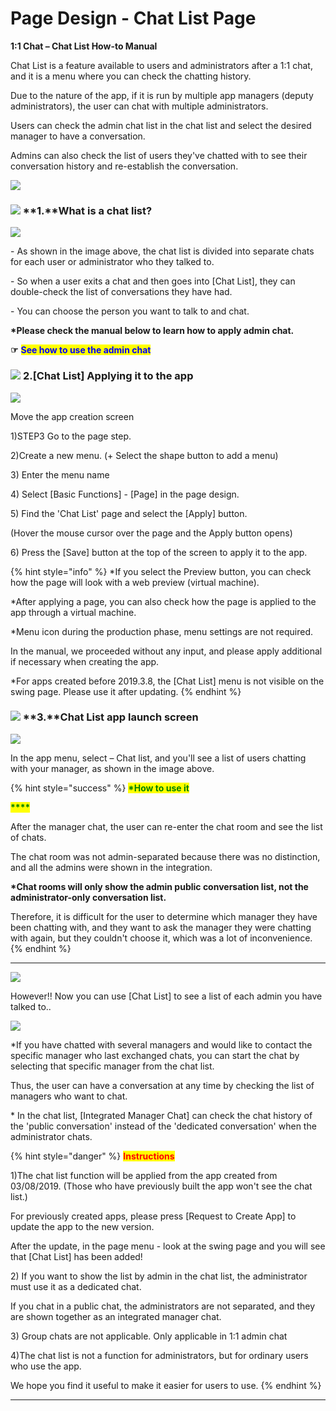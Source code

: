 # Page Design - Chat List Page

**1:1 Chat – Chat List How-to Manual**

Chat List is a feature available to users and administrators after a 1:1 chat, and it is a menu where you can check the chatting history.

Due to the nature of the app, if it is run by multiple app managers (deputy administrators), the user can chat with multiple administrators.

Users can check the admin chat list in the chat list and select the desired manager to have a conversation.

Admins can also check the list of users they've chatted with to see their conversation history and re-establish the conversation.

![](../../../.gitbook/assets/DDZ.png)

### ![](https://wp.swing2app.co.kr/wp-content/uploads/2018/09/%EB%8B%A8%EB%9D%BD1-1.png) **1.**What is a chat list?

![](../../../.gitbook/assets/UntitleEFEGd-1.png)

\- As shown in the image above, the chat list is divided into separate chats for each user or administrator who they talked to.

\- So when a user exits a chat and then goes into \[Chat List], they can double-check the list of conversations they have had.

\- You can choose the person you want to talk to and chat.

**\*Please check the manual below to learn how to apply admin chat.**

**☞** <mark style="color:blue;">**See how to use the admin chat**</mark>

### ![](https://wp.swing2app.co.kr/wp-content/uploads/2018/09/%EB%8B%A8%EB%9D%BD1-1.png) **2.**\[Chat List] Applying it to the app

![](<../../../.gitbook/assets/Untitled-2-zrghhg (1).png>)

Move the app creation screen

1\)STEP3 Go to the page step.

2\)Create a new menu. (+ Select the shape button to add a menu)

3\) Enter the menu name

4\) Select \[Basic Functions] - \[Page] in the page design.

5\) Find the 'Chat List' page and select the \[Apply] button.

(Hover the mouse cursor over the page and the Apply button opens)

6\) Press the \[Save] button at the top of the screen to apply it to the app.

{% hint style="info" %}
\*If you select the Preview button, you can check how the page will look with a web preview (virtual machine).

\*After applying a page, you can also check how the page is applied to the app through a virtual machine.

\*Menu icon during the production phase, menu settings are not required.

In the manual, we proceeded without any input, and please apply additional if necessary when creating the app.

\*For apps created before 2019.3.8, the \[Chat List] menu is not visible on the swing page. Please use it after updating.
{% endhint %}

### ![](https://wp.swing2app.co.kr/wp-content/uploads/2018/09/%EB%8B%A8%EB%9D%BD1-1.png) **3.**Chat List app launch screen

![](../../../.gitbook/assets/UntEGEGitled-2.png)

In the app menu, select – Chat list, and you'll see a list of users chatting with your manager, as shown in the image above.

{% hint style="success" %}
<mark style="color:green;">**\*How to use it**</mark>

<mark style="color:green;">**\*\*\*\***</mark>

After the manager chat, the user can re-enter the chat room and see the list of chats.

The chat room was not admin-separated because there was no distinction, and all the admins were shown in the integration.

**\*Chat rooms will only show the admin public conversation list, not the administrator-only conversation list.**

Therefore, it is difficult for the user to determine which manager they have been chatting with, and they want to ask the manager they were chatting with again, but they couldn't choose it, which was a lot of inconvenience.
{% endhint %}

***

![](../../../.gitbook/assets/Untitdfghled-1.png)

However!! Now you can use \[Chat List] to see a list of each admin you have talked to..

![](https://wp.swing2app.co.kr/wp-content/uploads/2019/03/%EB%85%B9%ED%99%94\_2019\_03\_12\_17\_14\_21\_497.gif)

\*If you have chatted with several managers and would like to contact the specific manager who last exchanged chats, you can start the chat by selecting that specific manager from the chat list.

Thus, the user can have a conversation at any time by checking the list of managers who want to chat.

\* In the chat list, \[Integrated Manager Chat] can check the chat history of the 'public conversation' instead of the 'dedicated conversation' when the administrator chats.

{% hint style="danger" %}
<mark style="color:red;">**Instructions**</mark>

1\)The chat list function will be applied from the app created from 03/08/2019. (Those who have previously built the app won't see the chat list.)

For previously created apps, please press \[Request to Create App] to update the app to the new version.

After the update, in the page menu - look at the swing page and you will see that \[Chat List] has been added!

2\) If you want to show the list by admin in the chat list, the administrator must use it as a dedicated chat.

If you chat in a public chat, the administrators are not separated, and they are shown together as an integrated manager chat.

3\) Group chats are not applicable. Only applicable in 1:1 admin chat

4\)The chat list is not a function for administrators, but for ordinary users who use the app.

We hope you find it useful to make it easier for users to use.
{% endhint %}

***

